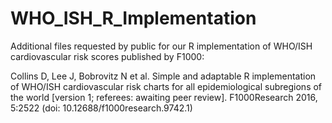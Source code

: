 # WHO_ISH_R_Implementation
Additional files requested by public for our R implementation of WHO/ISH cardiovascular risk scores published by F1000:  

Collins D, Lee J, Bobrovitz N et al. Simple and adaptable R implementation of WHO/ISH cardiovascular risk charts for all epidemiological subregions of the world [version 1; referees: awaiting peer review]. F1000Research 2016, 5:2522 (doi: 10.12688/f1000research.9742.1)
